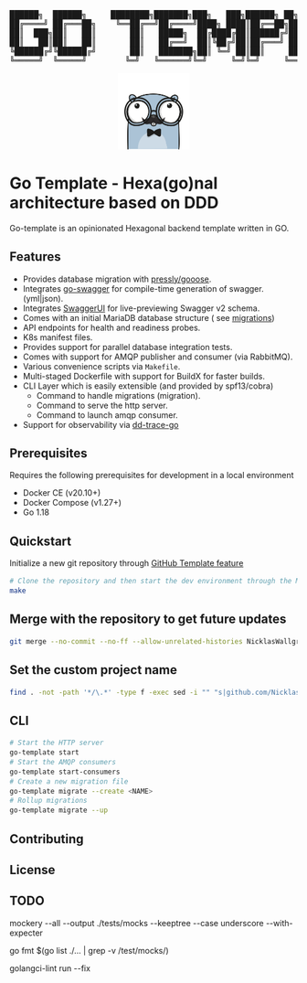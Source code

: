 <pre>
██████╗  ██████╗     ████████╗███████╗███╗   ███╗██████╗ ██╗      █████╗ ████████╗███████╗
██╔════╝ ██╔═══██╗    ╚══██╔══╝██╔════╝████╗ ████║██╔══██╗██║     ██╔══██╗╚══██╔══╝██╔════╝
██║  ███╗██║   ██║       ██║   █████╗  ██╔████╔██║██████╔╝██║     ███████║   ██║   █████╗
██║   ██║██║   ██║       ██║   ██╔══╝  ██║╚██╔╝██║██╔═══╝ ██║     ██╔══██║   ██║   ██╔══╝
╚██████╔╝╚██████╔╝       ██║   ███████╗██║ ╚═╝ ██║██║     ███████╗██║  ██║   ██║   ███████╗
╚═════╝  ╚═════╝        ╚═╝   ╚══════╝╚═╝     ╚═╝╚═╝     ╚══════╝╚═╝  ╚═╝   ╚═╝   ╚══════╝
</pre>

<p align="center">
  <img src="resources/assets/gophere_logo.png" width="125">
</p>

# Go Template - Hexa(go)nal architecture based on DDD

Go-template is an opinionated Hexagonal backend template written in GO.

## Features

- Provides database migration with [pressly/gooose](https://github.com/pressly/goose).
- Integrates [go-swagger](https://github.com/go-swagger/go-swagger) for compile-time generation of swagger.(yml|json).
- Integrates [SwaggerUI](https://github.com/swagger-api/swagger-ui) for live-previewing Swagger v2 schema.
- Comes with an initial MariaDB database structure (
  see [migrations](https://github.com/NicklasWallgren/go-template/tree/main/resources/database/migrations))
- API endpoints for health and readiness probes.
- K8s manifest files.
- Provides support for parallel database integration tests.
- Comes with support for AMQP publisher and consumer (via RabbitMQ).
- Various convenience scripts via `Makefile`.
- Multi-staged Dockerfile with support for BuildX for faster builds.
- CLI Layer which is easily extensible (and provided by spf13/cobra)
    - Command to handle migrations (migration).
    - Command to serve the http server.
    - Command to launch amqp consumer.
- Support for observability via [dd-trace-go](https://github.com/DataDog/dd-trace-go/)

## Prerequisites

Requires the following prerequisites for development in a local environment

- Docker CE (v20.10+)
- Docker Compose (v1.27+)
- Go 1.18

## Quickstart
Initialize a new git repository through [GitHub Template feature](https://github.com/allaboutapps/go-starter/generate)

```bash 
# Clone the repository and then start the dev environment through the Makefile
make
```

## Merge with the repository to get future updates
```bash
git merge --no-commit --no-ff --allow-unrelated-histories NicklasWallgren/go-template
```

## Set the custom project name
```bash
find . -not -path '*/\.*' -type f -exec sed -i "" "s|github.com/NicklasWallgren/go-template|<REPLACE>|g" {} \;
```

## CLI
```bash
# Start the HTTP server
go-template start
# Start the AMQP consumers
go-template start-consumers
# Create a new migration file
go-template migrate --create <NAME>
# Rollup migrations
go-template migrate --up
```

## Contributing

## License

## TODO

mockery --all --output ./tests/mocks --keeptree --case underscore --with-expecter

go fmt $(go list ./... | grep -v /test/mocks/)

golangci-lint run --fix